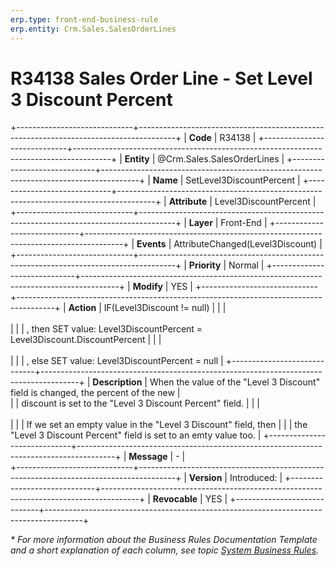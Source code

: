 ```yaml
---
erp.type: front-end-business-rule
erp.entity: Crm.Sales.SalesOrderLines
---
```


# R34138 Sales Order Line - Set Level 3 Discount Percent
+-----------------------------+---------------------------------------------------------------------------------------+
| **Code**                    | R34138                                                                                |
+-----------------------------+---------------------------------------------------------------------------------------+
| **Entity**                  | @Crm.Sales.SalesOrderLines                                                            |
+-----------------------------+---------------------------------------------------------------------------------------+
| **Name**                    | SetLevel3DiscountPercent                                                              |
+-----------------------------+---------------------------------------------------------------------------------------+
| **Attribute**               | Level3DiscountPercent                                                                 |
+-----------------------------+---------------------------------------------------------------------------------------+
| **Layer**                   | Front-End                                                                             |
+-----------------------------+---------------------------------------------------------------------------------------+
| **Events**                  | AttributeChanged(Level3Discount)                                                      |
+-----------------------------+---------------------------------------------------------------------------------------+
| **Priority**                | Normal                                                                                |
+-----------------------------+---------------------------------------------------------------------------------------+
| **Modify**                  | YES                                                                                   |
+-----------------------------+---------------------------------------------------------------------------------------+
| **Action**                  | IF(Level3Discount != null)                                                            |
|                             | <br><br>                                                                              |
|                             | , then SET value: Level3DiscountPercent = Level3Discount.DiscountPercent              | 
|                             | <br><br>                                                                              | 
|                             | , else SET value: Level3DiscountPercent = null                                        | 
+-----------------------------+---------------------------------------------------------------------------------------+
| **Description**             | When the value of the "Level 3 Discount" field is changed, the percent of the new     |     
|                             | discount is set to the "Level 3 Discount Percent" field.                              |
|                             | <br><br>                                                                              |
|                             | If we set an empty value in the "Level 3 Discount" field, then                        |
|                             | the "Level 3 Discount Percent" field is set to an emty value too.                     |
+-----------------------------+---------------------------------------------------------------------------------------+
| **Message**                 | \-                                                                                    |                         
+-----------------------------+---------------------------------------------------------------------------------------+
| **Version**                 | Introduced:                                                                           |
+-----------------------------+---------------------------------------------------------------------------------------+
| **Revocable**               | YES                                                                                   |
+-----------------------------+---------------------------------------------------------------------------------------+

*\* For more information about the Business Rules Documentation Template and a short explanation of each column, see
topic [System Business Rules](../templates/template-description-system-business-rules.md).*
